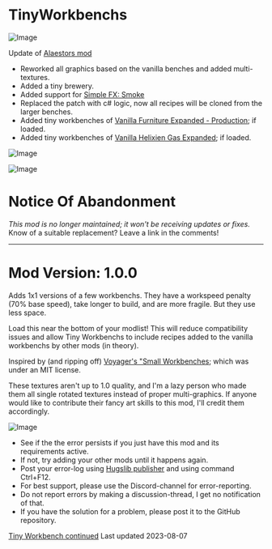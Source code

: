 # TinyWorkbenchs

![Image](https://i.imgur.com/buuPQel.png)

Update of [Alaestors mod](https://steamcommunity.com/sharedfiles/filedetails/?id=1546657623)

- Reworked all graphics based on the vanilla benches and added multi-textures.
- Added a tiny brewery.
- Added support for [Simple FX: Smoke](https://steamcommunity.com/sharedfiles/filedetails/?id=2574489704)
- Replaced the patch with c# logic, now all recipes will be cloned from the larger benches.
- Added tiny workbenches of [Vanilla Furniture Expanded - Production](https://steamcommunity.com/sharedfiles/filedetails/?id=1880253632); if loaded.
- Added tiny workbenches of [Vanilla Helixien Gas Expanded](https://steamcommunity.com/sharedfiles/filedetails/?id=2877699803); if loaded.

![Image](https://i.imgur.com/pufA0kM.png)

![Image](https://i.imgur.com/Z4GOv8H.png)

# Notice Of Abandonment

_This mod is no longer maintained; it won't be receiving updates or fixes._
Know of a suitable replacement? Leave a link in the comments!

---

# Mod Version: 1.0.0

Adds 1x1 versions of a few workbenchs. They have a workspeed penalty (70% base speed), take longer to build, and are more fragile. But they use less space.

Load this near the bottom of your modlist! This will reduce compatibility issues and allow Tiny Workbenchs to include recipes added to the vanilla workbenchs by other mods (in theory).

Inspired by (and ripping off) [Voyager's "Small Workbenches](https://steamcommunity.com/sharedfiles/filedetails/?id=1331181010andsearchtext=Small+Workbenches); which was under an MIT license.

These textures aren't up to 1.0 quality, and I'm a lazy person who made them all single rotated textures instead of proper multi-graphics. If anyone would like to contribute their fancy art skills to this mod, I'll credit them accordingly.

![Image](https://i.imgur.com/PwoNOj4.png)

- See if the the error persists if you just have this mod and its requirements active.
- If not, try adding your other mods until it happens again.
- Post your error-log using [Hugslib publisher](https://steamcommunity.com/workshop/filedetails/?id=818773962) and using command Ctrl+F12.
- For best support, please use the Discord-channel for error-reporting.
- Do not report errors by making a discussion-thread, I get no notification of that.
- If you have the solution for a problem, please post it to the GitHub repository.

[Tiny Workbench continued](https://steamcommunity.com/sharedfiles/filedetails/changelog/2387981423) Last updated 2023-08-07
